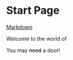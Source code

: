 
# Start Page

[Markdown](./markdown.md)

Welcome to the world of <ItemImage id="minecraft:stone" />

You may ~~need~~ a door!

<RecipeFor id="minecraft:oak_door" />
<Recipe id="minecraft:iron_nugget_from_blasting" />

<GameScene>
  <ImportStructure src="test.nbt" />
</GameScene>

<GameScene zoom="8">
  <ImportStructure src="end_portal.nbt" />
</GameScene>
